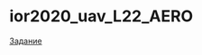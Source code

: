 # ior2020_uav_L22_AERO
[Задание](http://robolymp.ru/files/ior2020/ibpla/IOR2020%20online.%20%D0%B8%D0%91%D0%9F%D0%9B%D0%90.%20%D0%A0%D0%B5%D0%B3%D0%BB%D0%B0%D0%BC%D0%B5%D0%BD%D1%82%20%D1%84%D0%B8%D0%BD%D0%B0%D0%BB%D0%B0.pdf)
